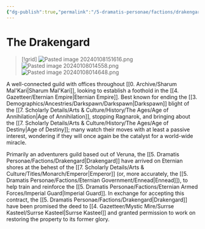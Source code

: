 ```yaml
---
{"dg-publish":true,"permalink":"/5-dramatis-personae/factions/drakengard/","noteIcon":""}
---
```


# The Drakengard

>[!grid]
![Pasted image 20240108151616.png](/img/user/x.%20Assets/Attachments/Pasted%20image%2020240108151616.png)
>![Pasted image 20240108014558.png](/img/user/x.%20Assets/Attachments/Pasted%20image%2020240108014558.png)
>![Pasted image 20240108014648.png](/img/user/x.%20Assets/Attachments/Pasted%20image%2020240108014648.png)

A well-connected guild with offices throughout [[0. Archive/Sharum Mal'Kari\|Sharum Mal'Kari]], looking to establish a foothold in the [[4. Gazetteer/Eternian Empire\|Eternian Empire]]. Best known for ending the [[3. Demographics/Ancestries/Darkspawn/Darkspawn\|Darkspawn]] blight of the [[7. Scholarly Details/Arts & Culture/History/The Ages/Age of Annihilation\|Age of Annihilation]], stopping Ragnarok, and bringing about the [[7. Scholarly Details/Arts & Culture/History/The Ages/Age of Destiny\|Age of Destiny]]; many watch their moves with at least a passive interest, wondering if they will once again be the catalyst for a world-wide miracle. 

Primarily an adventurers guild based out of Veruna, the [[5. Dramatis Personae/Factions/Drakengard\|Drakengard]] have arrived on Eternian shores at the behest of the [[7. Scholarly Details/Arts & Culture/Titles/Monarch/Emperor\|Emperor]] (or, more accurately, the [[5. Dramatis Personae/Factions/Eternian Government/Ennead\|Ennead]]), to help train and reinforce the [[5. Dramatis Personae/Factions/Eternian Armed Forces/Imperial Guard\|Imperial Guard]]. In exchange for accepting this contract, the [[5. Dramatis Personae/Factions/Drakengard\|Drakengard]] have been promised the deed to [[4. Gazetteer/Mystic Mire/Surrse Kasteel/Surrse Kasteel\|Surrse Kasteel]] and granted permission to work on restoring the property to its former glory. 